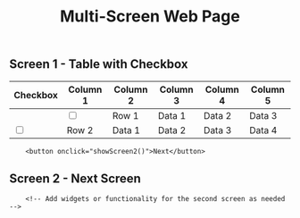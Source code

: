<header>
        <h1>Multi-Screen Web Page</h1>
    </header>

## Screen 1 - Table with Checkbox

| Checkbox | Column 1 | Column 2 | Column 3 | Column 4 | Column 5 |
| --- | --- | --- | --- | --- | --- |
<!-- Dummy data for the table -->| <input type="checkbox"> | Row 1 | Data 1 | Data 2 | Data 3 | Data 4 |
| <input type="checkbox"> | Row 2 | Data 1 | Data 2 | Data 3 | Data 4 |
<!-- Add more rows as needed -->

        <button onclick="showScreen2()">Next</button>

## Screen 2 - Next Screen

        <!-- Add widgets or functionality for the second screen as needed -->